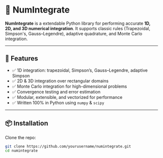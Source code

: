 # 🧮 NumIntegrate

**NumIntegrate** is a extendable Python library for performing accurate **1D, 2D, and 3D numerical integration**. It supports classic rules (Trapezoidal, Simpson's, Gauss–Legendre), adaptive quadrature, and Monte Carlo integration.

---

## 🚀 Features

- ✅ 1D integration: trapezoidal, Simpson’s, Gauss–Legendre, adaptive Simpson
- ✅ 2D & 3D integration over rectangular domains
- ✅ Monte Carlo integration for high-dimensional problems
- ✅ Convergence testing and error estimation
- ✅ Modular, extensible, and vectorized for performance
- ✅ Written 100% in Python using `numpy` & `scipy`

---

## 📦 Installation

Clone the repo:

```bash
git clone https://github.com/yourusername/numintegrate.git
cd numintegrate

